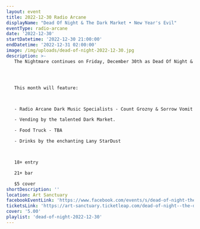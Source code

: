 ```yaml
---
layout: event
title: 2022-12-30 Radio Arcane
displayName: "Dead Of Night & The Dark Market • New Year's Evil"
eventType: radio-arcane
date: '2022-12-30'
startDatetime: '2022-12-30 21:00:00'
endDatetime: '2022-12-31 02:00:00'
image: /img/uploads/dead-of-night-2022-12-30.jpg
description: >-
   The Nightmare continues on Friday, December 30th as Dead Of Night & The Dark Market keep up the monthly grind of dark eclectic music. Come out and help keep the dance floor barely alive as we celebrate the glum drudgery of our dreadful existence.




   This month will feature:



   - Radio Arcane Dark Music Specialists - Count Grozny & Sorrow Vomit

   - Vending by the talented Dark Market.

   - Food Truck - TBA

   - Drinks by the enchanting Lany StarDust



   18+ entry

   21+ bar

   $5 cover
shortDescription: ''
location: Art Sanctuary
facebookEventLink: 'https://www.facebook.com/events/s/dead-of-night-the-dark-market-/1316047129217581'
ticketsLink: 'https://art-sanctuary.ticketleap.com/dead-of-night--the-dark-market---new-years-evil'
cover: '5.00'
playlist: 'dead-of-night-2022-12-30'
---
```

